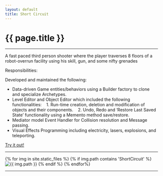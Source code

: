 ```yaml
---
layout: default
title: Short Circuit 
---
```

# {{ page.title }}

---

A fast paced third person shooter where the player traverses 8 floors of a robot-overrun facility using his skill, gun, and some nifty grenades

Responsibilities:

Developed and maintained the following:
+ Data-driven Game entities/behaviors using a Builder factory to clone and specialize Archetypes.
+ Level Editor and Object Editor which included the following functionalities:
    1. Run-time creation, deletion and modification of objects and their components.
    2. Undo, Redo and ‘Restore Last Saved State’ functionality using a Memento method save/restore.
+ Mediator model Event Handler for Collision resolution and Message passing.
+ Visual Effects Programming including electricity, lasers, explosions, and teleporting.

[Try it out!](http://games.digipen.edu/games/shortcircuit)

---

<html>
{% for img in site.static_files %}
    {% if img.path contains 'ShortCircuit' %}
        <img src="{{ img.path }}" alt="{{ img.path }}">
    {% endif %}
{% endfor%}
</html>

---
